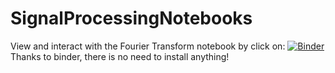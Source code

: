 # SignalProcessingNotebooks

View and interact with the Fourier Transform notebook by click on:
[![Binder](https://mybinder.org/badge_logo.svg)](https://mybinder.org/v2/gh/spirosbax/SignalProcessingNotebooks/master?filepath=.%2Ffourier_transform.ipynb)  
Thanks to binder, there is no need to install anything!
